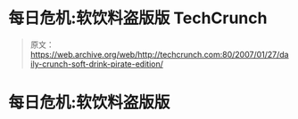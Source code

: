 # 每日危机:软饮料盗版版 TechCrunch

> 原文：<https://web.archive.org/web/http://techcrunch.com:80/2007/01/27/daily-crunch-soft-drink-pirate-edition/>

# 每日危机:软饮料盗版版